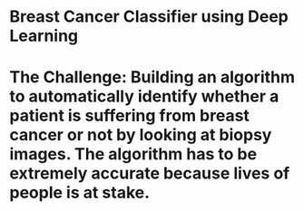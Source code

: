 # Breast Cancer Classifier using Deep Learning
# The Challenge: Building an algorithm to automatically identify whether a patient is suffering from breast cancer or not by looking at biopsy images. The algorithm has to be extremely accurate because lives of people is at stake.
